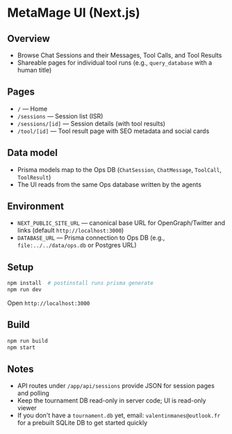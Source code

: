 # MetaMage UI (Next.js)

## Overview

- Browse Chat Sessions and their Messages, Tool Calls, and Tool Results
- Shareable pages for individual tool runs (e.g., `query_database` with a human title)

## Pages

- `/` — Home
- `/sessions` — Session list (ISR)
- `/sessions/[id]` — Session details (with tool results)
- `/tool/[id]` — Tool result page with SEO metadata and social cards

## Data model

- Prisma models map to the Ops DB (`ChatSession`, `ChatMessage`, `ToolCall`, `ToolResult`)
- The UI reads from the same Ops database written by the agents

## Environment

- `NEXT_PUBLIC_SITE_URL` — canonical base URL for OpenGraph/Twitter and links (default `http://localhost:3000`)
- `DATABASE_URL` — Prisma connection to Ops DB (e.g., `file:../../data/ops.db` or Postgres URL)

## Setup

```bash
npm install  # postinstall runs prisma generate
npm run dev
```

Open `http://localhost:3000`

## Build

```bash
npm run build
npm start
```

## Notes

- API routes under `/app/api/sessions` provide JSON for session pages and polling
- Keep the tournament DB read-only in server code; UI is read-only viewer
- If you don't have a `tournament.db` yet, email: `valentinmanes@outlook.fr` for a prebuilt SQLite DB to get started quickly
